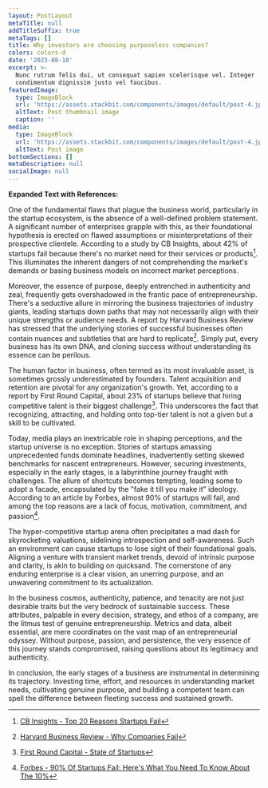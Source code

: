 ```yaml
---
layout: PostLayout
metaTitle: null
addTitleSuffix: true
metaTags: []
title: Why investors are choosing purposeless companies?
colors: colors-d
date: '2023-08-18'
excerpt: >-
  Nunc rutrum felis dui, ut consequat sapien scelerisque vel. Integer
  condimentum dignissim justo vel faucibus.
featuredImage:
  type: ImageBlock
  url: 'https://assets.stackbit.com/components/images/default/post-4.jpeg'
  altText: Post thumbnail image
  caption: ''
media:
  type: ImageBlock
  url: 'https://assets.stackbit.com/components/images/default/post-4.jpeg'
  altText: Post image
bottomSections: []
metaDescription: null
socialImage: null
---
```

**Expanded Text with References:**

One of the fundamental flaws that plague the business world, particularly in the startup ecosystem, is the absence of a well-defined problem statement. A significant number of enterprises grapple with this, as their foundational hypothesis is erected on flawed assumptions or misinterpretations of their prospective clientele. According to a study by CB Insights, about 42% of startups fail because there's no market need for their services or products[^1^]. This illuminates the inherent dangers of not comprehending the market's demands or basing business models on incorrect market perceptions.

Moreover, the essence of purpose, deeply entrenched in authenticity and zeal, frequently gets overshadowed in the frantic pace of entrepreneurship. There's a seductive allure in mirroring the business trajectories of industry giants, leading startups down paths that may not necessarily align with their unique strengths or audience needs. A report by Harvard Business Review has stressed that the underlying stories of successful businesses often contain nuances and subtleties that are hard to replicate[^2^]. Simply put, every business has its own DNA, and cloning success without understanding its essence can be perilous.

The human factor in business, often termed as its most invaluable asset, is sometimes grossly underestimated by founders. Talent acquisition and retention are pivotal for any organization's growth. Yet, according to a report by First Round Capital, about 23% of startups believe that hiring competitive talent is their biggest challenge[^3^]. This underscores the fact that recognizing, attracting, and holding onto top-tier talent is not a given but a skill to be cultivated.

Today, media plays an inextricable role in shaping perceptions, and the startup universe is no exception. Stories of startups amassing unprecedented funds dominate headlines, inadvertently setting skewed benchmarks for nascent entrepreneurs. However, securing investments, especially in the early stages, is a labyrinthine journey fraught with challenges. The allure of shortcuts becomes tempting, leading some to adopt a facade, encapsulated by the "fake it till you make it" ideology. According to an article by Forbes, almost 90% of startups will fail, and among the top reasons are a lack of focus, motivation, commitment, and passion[^4^].

The hyper-competitive startup arena often precipitates a mad dash for skyrocketing valuations, sidelining introspection and self-awareness. Such an environment can cause startups to lose sight of their foundational goals. Aligning a venture with transient market trends, devoid of intrinsic purpose and clarity, is akin to building on quicksand. The cornerstone of any enduring enterprise is a clear vision, an unerring purpose, and an unwavering commitment to its actualization.

In the business cosmos, authenticity, patience, and tenacity are not just desirable traits but the very bedrock of sustainable success. These attributes, palpable in every decision, strategy, and ethos of a company, are the litmus test of genuine entrepreneurship. Metrics and data, albeit essential, are mere coordinates on the vast map of an entrepreneurial odyssey. Without purpose, passion, and persistence, the very essence of this journey stands compromised, raising questions about its legitimacy and authenticity.

In conclusion, the early stages of a business are instrumental in determining its trajectory. Investing time, effort, and resources in understanding market needs, cultivating genuine purpose, and building a competent team can spell the difference between fleeting success and sustained growth.

[^1^]: [CB Insights - Top 20 Reasons Startups Fail](https://www.cbinsights.com/research/startup-failure-reasons-top/)
[^2^]: [Harvard Business Review - Why Companies Fail](https://hbr.org/2013/05/why-companies-fail-and-how-their-founders-can-bounce-back)
[^3^]: [First Round Capital - State of Startups](https://stateofstartups.firstround.com/)
[^4^]: [Forbes - 90% Of Startups Fail: Here's What You Need To Know About The 10%](https://www.forbes.com/sites/neilpatel/2015/01/16/90-of-startups-will-fail-heres-what-you-need-to-know-about-the-10/?sh=6e4298486649)
